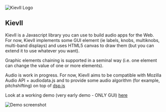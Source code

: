 ![KievII Logo][kieviilogo]

KievII
------

KievII is a Javascript library you can use to build audio apps for the Web.
For now, KievII implements some GUI element (ie labels, knobs, multiknobs, multi-band displays) and uses HTML5 canvas to draw them (but you can extend it to use whatever you want).

Graphic elements chaining is supported in a seminal way (i.e. one element can change the value of one or more elements).

Audio is work in progress. For now, KievII aims to be compatible with Mozilla Audio API + audiodata.js and to provide some audio algorithm (for example, pitchshifting) on top of [dsp.js][dsp.js_address]

Look at a working demo (very early demo - ONLY GUI) [here][demoaddress]

![Demo screenshot][dscreen]



[dscreen]: http://bitterspring.net/images/globals/webshifter_screenshot.png
[demoaddress]: http://bitterspring.net/webshifter/
[kieviilogo]: http://bitterspring.net/images/globals/kievii_logo_little.png
[dsp.js_address]: http://github.com/corbanbrook/dsp.js/
